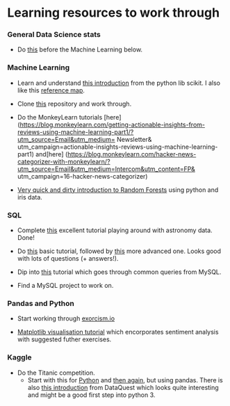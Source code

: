 # Learning resources to work through

### General Data Science stats

- Do [this](http://nbviewer.jupyter.org/github/nborwankar/LearnDataScience/tree/master/notebooks/) before the Machine Learning below.


### Machine Learning 

- Learn and understand [this introduction](http://www.astroml.org/sklearn_tutorial/general_concepts.html) from the python lib scikit. I also 
like this [reference map](http://scikit-learn.org/stable/tutorial/machine_learning_map/index.html). 

- Clone [this](https://github.com/ogrisel/sklearn_pycon2014) repository and work through.

- Do the MonkeyLearn tutorials [here]
(https://blog.monkeylearn.com/getting-actionable-insights-from-reviews-using-machine-learning-part1/?utm_source=Email&utm_medium= 
Newsletter& utm_campaign=actionable-insights-reviews-using-machine-learning-part1)
and[here]
 (https://blog.monkeylearn.com/hacker-news-categorizer-with-monkeylearn/?utm_source=Email&utm_medium=Intercom&utm_content=FP&
utm_campaign=16-hacker-news-categorizer)

- [Very quick and dirty introduction to Random Forests](http://blog.yhat.com/posts/random-forests-in-python.html) using python and iris 
data.

### SQL

- Complete [this](http://sol.gfxile.net/g3/) excellent tutorial playing around with astronomy data. Done! 

- Do [this](http://www.sqlcourse.com/) basic tutorial, followed by [this](http://www.sqlcourse2.com/) more advanced one. Looks good with 
lots of questions (+ answers!).

- Dip into [this](http://dev.mysql.com/doc/refman/5.5/en/examples.html) tutorial which goes through common queries from MySQL.

- Find a MySQL project to work on.

### Pandas and Python

- Start working through [exorcism.io](http://exercism.io/languages/python#exercises)

- [Matplotlib visualisation tutorial](https://www.dataquest.io/blog/matplotlib-tutorial/) which encorporates sentiment analysis with 
suggested futher exercises.

### Kaggle

- Do the Titanic competition.
  - Start with this for [Python](https://www.kaggle.com/c/titanic/details/getting-started-with-python) and [then 
again](https://www.kaggle.com/c/titanic/details/getting-started-with-python-ii), but using pandas.
  There is also [this introduction](https://www.dataquest.io/mission/74/getting-started-with-kaggle/) from DataQuest which looks quite 
interesting and might be a good first step into python 3.




